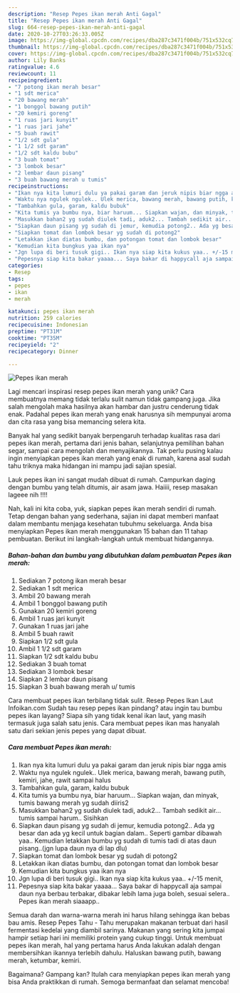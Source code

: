```yaml
---
description: "Resep Pepes ikan merah Anti Gagal"
title: "Resep Pepes ikan merah Anti Gagal"
slug: 664-resep-pepes-ikan-merah-anti-gagal
date: 2020-10-27T03:26:33.005Z
image: https://img-global.cpcdn.com/recipes/dba287c3471f004b/751x532cq70/pepes-ikan-merah-foto-resep-utama.jpg
thumbnail: https://img-global.cpcdn.com/recipes/dba287c3471f004b/751x532cq70/pepes-ikan-merah-foto-resep-utama.jpg
cover: https://img-global.cpcdn.com/recipes/dba287c3471f004b/751x532cq70/pepes-ikan-merah-foto-resep-utama.jpg
author: Lily Banks
ratingvalue: 4.6
reviewcount: 11
recipeingredient:
- "7 potong ikan merah besar"
- "1 sdt merica"
- "20 bawang merah"
- "1 bonggol bawang putih"
- "20 kemiri goreng"
- "1 ruas jari kunyit"
- "1 ruas jari jahe"
- "5 buah rawit"
- "1/2 sdt gula"
- "1 1/2 sdt garam"
- "1/2 sdt kaldu bubu"
- "3 buah tomat"
- "3 lombok besar"
- "2 lembar daun pisang"
- "3 buah bawang merah u tumis"
recipeinstructions:
- "Ikan nya kita lumuri dulu ya pakai garam dan jeruk nipis biar ngga amis"
- "Waktu nya ngulek ngulek.. Ulek merica, bawang merah, bawang putih, kemiri, jahe, rawit sampai halus"
- "Tambahkan gula, garam, kaldu bubuk"
- "Kita tumis ya bumbu nya, biar haruum... Siapkan wajan, dan minyak, tumis bawang merah yg sudah diiris2"
- "Masukkan bahan2 yg sudah diulek tadi, aduk2... Tambah sedikit air... tumis sampai harum.. Sisihkan"
- "Siapkan daun pisang yg sudah di jemur, kemudia potong2.. Ada yg besar dan ada yg kecil untuk bagian dalam.. Seperti gambar dibawah yaa.. Kemudian letakkan bumbu yg sudah di tumis tadi di atas daun pisang..(jgn lupa daun nya di lap dlu)"
- "Siapkan tomat dan lombok besar yg sudah di potong2"
- "Letakkan ikan diatas bumbu, dan potongan tomat dan lombok besar"
- "Kemudian kita bungkus yaa ikan nya"
- "Jgn lupa di beri tusuk gigi.. Ikan nya siap kita kukus yaa.. +/-15 menit,"
- "Pepesnya siap kita bakar yaaaa... Saya bakar di happycall aja sampai daun nya berbau terbakar, dibakar lebih lama juga boleh, sesuai selera.. Pepes ikan merah siaaapp.."
categories:
- Resep
tags:
- pepes
- ikan
- merah

katakunci: pepes ikan merah 
nutrition: 259 calories
recipecuisine: Indonesian
preptime: "PT31M"
cooktime: "PT35M"
recipeyield: "2"
recipecategory: Dinner

---
```



![Pepes ikan merah](https://img-global.cpcdn.com/recipes/dba287c3471f004b/751x532cq70/pepes-ikan-merah-foto-resep-utama.jpg)

Lagi mencari inspirasi resep pepes ikan merah yang unik? Cara membuatnya memang tidak terlalu sulit namun tidak gampang juga. Jika salah mengolah maka hasilnya akan hambar dan justru cenderung tidak enak. Padahal pepes ikan merah yang enak harusnya sih mempunyai aroma dan cita rasa yang bisa memancing selera kita.

Banyak hal yang sedikit banyak berpengaruh terhadap kualitas rasa dari pepes ikan merah, pertama dari jenis bahan, selanjutnya pemilihan bahan segar, sampai cara mengolah dan menyajikannya. Tak perlu pusing kalau ingin menyiapkan pepes ikan merah yang enak di rumah, karena asal sudah tahu triknya maka hidangan ini mampu jadi sajian spesial.

Lauk pepes ikan ini sangat mudah dibuat di rumah. Campurkan daging dengan bumbu yang telah ditumis, air asam jawa. Haiiii, resep masakan lageee nih !!!!


Nah, kali ini kita coba, yuk, siapkan pepes ikan merah sendiri di rumah. Tetap dengan bahan yang sederhana, sajian ini dapat memberi manfaat dalam membantu menjaga kesehatan tubuhmu sekeluarga. Anda bisa menyiapkan Pepes ikan merah menggunakan 15 bahan dan 11 tahap pembuatan. Berikut ini langkah-langkah untuk membuat hidangannya.

<!--inarticleads1-->

##### Bahan-bahan dan bumbu yang dibutuhkan dalam pembuatan Pepes ikan merah:

1. Sediakan 7 potong ikan merah besar
1. Sediakan 1 sdt merica
1. Ambil 20 bawang merah
1. Ambil 1 bonggol bawang putih
1. Gunakan 20 kemiri goreng
1. Ambil 1 ruas jari kunyit
1. Gunakan 1 ruas jari jahe
1. Ambil 5 buah rawit
1. Siapkan 1/2 sdt gula
1. Ambil 1 1/2 sdt garam
1. Siapkan 1/2 sdt kaldu bubu
1. Sediakan 3 buah tomat
1. Sediakan 3 lombok besar
1. Siapkan 2 lembar daun pisang
1. Siapkan 3 buah bawang merah u/ tumis


Cara membuat pepes ikan terbilang tidak sulit. Resep Pepes Ikan Laut Infoikan.com Sudah tau resep pepes ikan pindang? atau ingin tau bumbu pepes ikan layang? Siapa sih yang tidak kenal ikan laut, yang masih termasuk juga salah satu jenis. Cara membuat pepes ikan mas hanyalah satu dari sekian jenis pepes yang dapat dibuat. 

<!--inarticleads2-->

##### Cara membuat Pepes ikan merah:

1. Ikan nya kita lumuri dulu ya pakai garam dan jeruk nipis biar ngga amis
1. Waktu nya ngulek ngulek.. Ulek merica, bawang merah, bawang putih, kemiri, jahe, rawit sampai halus
1. Tambahkan gula, garam, kaldu bubuk
1. Kita tumis ya bumbu nya, biar haruum... Siapkan wajan, dan minyak, tumis bawang merah yg sudah diiris2
1. Masukkan bahan2 yg sudah diulek tadi, aduk2... Tambah sedikit air... tumis sampai harum.. Sisihkan
1. Siapkan daun pisang yg sudah di jemur, kemudia potong2.. Ada yg besar dan ada yg kecil untuk bagian dalam.. Seperti gambar dibawah yaa.. Kemudian letakkan bumbu yg sudah di tumis tadi di atas daun pisang..(jgn lupa daun nya di lap dlu)
1. Siapkan tomat dan lombok besar yg sudah di potong2
1. Letakkan ikan diatas bumbu, dan potongan tomat dan lombok besar
1. Kemudian kita bungkus yaa ikan nya
1. Jgn lupa di beri tusuk gigi.. Ikan nya siap kita kukus yaa.. +/-15 menit,
1. Pepesnya siap kita bakar yaaaa... Saya bakar di happycall aja sampai daun nya berbau terbakar, dibakar lebih lama juga boleh, sesuai selera.. Pepes ikan merah siaaapp..


Semua darah dan warna-warna merah ini harus hilang sehingga ikan bebas bau amis. Resep Pepes Tahu - Tahu merupakan makanan terbuat dari hasil fermentasi kedelai yang diambil sarinya. Makanan yang sering kita jumpai hampir setiap hari ini memiliki protein yang cukup tinggi. Untuk membuat pepes ikan merah, hal yang pertama harus Anda lakukan adalah dengan membersihkan ikannya terlebih dahulu. Haluskan bawang putih, bawang merah, ketumbar, kemiri. 

Bagaimana? Gampang kan? Itulah cara menyiapkan pepes ikan merah yang bisa Anda praktikkan di rumah. Semoga bermanfaat dan selamat mencoba!
